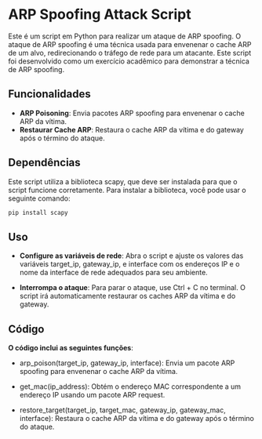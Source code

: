 # ARP Spoofing Attack Script

Este é um script em Python para realizar um ataque de ARP spoofing. O ataque de ARP spoofing é uma técnica usada para envenenar o cache ARP de um alvo, redirecionando o tráfego de rede para um atacante. Este script foi desenvolvido como um exercício acadêmico para demonstrar a técnica de ARP spoofing.

## Funcionalidades
- **ARP Poisoning**: Envia pacotes ARP spoofing para envenenar o cache ARP da vítima.
- **Restaurar Cache ARP**: Restaura o cache ARP da vítima e do gateway após o término do ataque.

## Dependências
Este script utiliza a biblioteca scapy, que deve ser instalada para que o script funcione corretamente. Para instalar a biblioteca, você pode usar o seguinte comando:

```bash
pip install scapy
```
## Uso
- **Configure as variáveis de rede**: Abra o script e ajuste os valores das variáveis target_ip, gateway_ip, e interface com os endereços IP e o nome da interface de rede adequados para seu ambiente.

- **Interrompa o ataque**: Para parar o ataque, use Ctrl + C no terminal. O script irá automaticamente restaurar os caches ARP da vítima e do gateway.

## Código
**O código inclui as seguintes funções**:

- arp_poison(target_ip, gateway_ip, interface): Envia um pacote ARP spoofing para envenenar o cache ARP da vítima.

- get_mac(ip_address): Obtém o endereço MAC correspondente a um endereço IP usando um pacote ARP request.

- restore_target(target_ip, target_mac, gateway_ip, gateway_mac, interface): Restaura o cache ARP da vítima e do gateway após o término do ataque.
